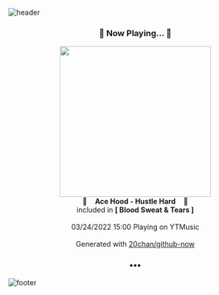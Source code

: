 ![header](https://capsule-render.vercel.app/api?type=wave&height=170&section=header&text=Hi.%20I'm%20SHIFT&fontColor=090707&fontAlignX=45&fontAlignY=65&fontSize=100)

<h3 align="center">🎵 Now Playing... 🎵</h3>
<p align="center">
  <a href="https://music.youtube.com/watch?v=P0TBXv1PSAM">
    <img width="300" src="https://lh3.googleusercontent.com/Ymgi1_1hy6D42jut-vsOePAB6KzXNKkkcfbyu6ZmIYid_WJc_tNBTa2bTMqh6VR11O_FPnmuO867Qig">
  </a>
  <br>
  🎵&nbsp&nbsp&nbsp <b>Ace Hood - Hustle Hard</b> &nbsp&nbsp&nbsp🎵
  <br>
  included in <b>[ Blood Sweat & Tears ]</b>
  
  <br />
  <br />
  03/24/2022 15:00 Playing on YTMusic
  <br />
  <br />
  Generated with <a href="https://github.com/20chan/github-now">20chan/github-now</a>
</p>

<h3 align="center">•••</h3>

![footer](https://capsule-render.vercel.app/api?type=wave&height=150&section=footer)
